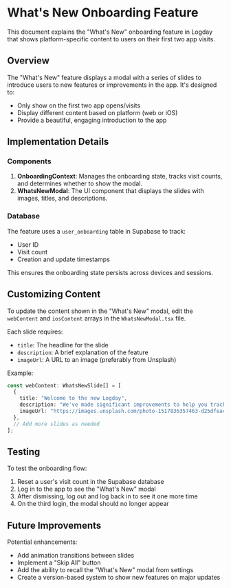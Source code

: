 # What's New Onboarding Feature

This document explains the "What's New" onboarding feature in Logday that shows platform-specific content to users on their first two app visits.

## Overview

The "What's New" feature displays a modal with a series of slides to introduce users to new features or improvements in the app. It's designed to:

- Only show on the first two app opens/visits
- Display different content based on platform (web or iOS)
- Provide a beautiful, engaging introduction to the app

## Implementation Details

### Components

1. **OnboardingContext**: Manages the onboarding state, tracks visit counts, and determines whether to show the modal.
2. **WhatsNewModal**: The UI component that displays the slides with images, titles, and descriptions.

### Database

The feature uses a `user_onboarding` table in Supabase to track:
- User ID
- Visit count
- Creation and update timestamps

This ensures the onboarding state persists across devices and sessions.

## Customizing Content

To update the content shown in the "What's New" modal, edit the `webContent` and `iosContent` arrays in the `WhatsNewModal.tsx` file.

Each slide requires:
- `title`: The headline for the slide
- `description`: A brief explanation of the feature
- `imageUrl`: A URL to an image (preferably from Unsplash)

Example:
```typescript
const webContent: WhatsNewSlide[] = [
  {
    title: "Welcome to the new Logday",
    description: "We've made significant improvements to help you track your fitness journey more effectively.",
    imageUrl: "https://images.unsplash.com/photo-1517836357463-d25dfeac3438?ixlib=rb-4.0.3&auto=format&fit=crop&w=1740&q=80"
  },
  // Add more slides as needed
];
```

## Testing

To test the onboarding flow:
1. Reset a user's visit count in the Supabase database
2. Log in to the app to see the "What's New" modal
3. After dismissing, log out and log back in to see it one more time
4. On the third login, the modal should no longer appear

## Future Improvements

Potential enhancements:
- Add animation transitions between slides
- Implement a "Skip All" button
- Add the ability to recall the "What's New" modal from settings
- Create a version-based system to show new features on major updates
